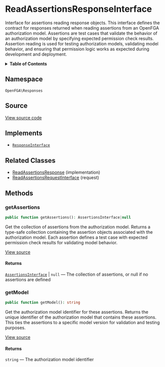 # ReadAssertionsResponseInterface

Interface for assertions reading response objects. This interface defines the contract for responses returned when reading assertions from an OpenFGA authorization model. Assertions are test cases that validate the behavior of an authorization model by specifying expected permission check results. Assertion reading is used for testing authorization models, validating model behavior, and ensuring that permission logic works as expected during development and deployment.

<details>
<summary><strong>Table of Contents</strong></summary>

- [Namespace](#namespace)
- [Source](#source)
- [Implements](#implements)
- [Related Classes](#related-classes)
- [Methods](#methods)

- [`getAssertions()`](#getassertions)
  - [`getModel()`](#getmodel)

</details>

## Namespace

`OpenFGA\Responses`

## Source

[View source code](https://github.com/evansims/openfga-php/blob/main/src/Responses/ReadAssertionsResponseInterface.php)

## Implements

- [`ResponseInterface`](ResponseInterface.md)

## Related Classes

- [ReadAssertionsResponse](Responses/ReadAssertionsResponse.md) (implementation)
- [ReadAssertionsRequestInterface](Requests/ReadAssertionsRequestInterface.md) (request)

## Methods

### getAssertions

```php
public function getAssertions(): AssertionsInterface|null

```

Get the collection of assertions from the authorization model. Returns a type-safe collection containing the assertion objects associated with the authorization model. Each assertion defines a test case with expected permission check results for validating model behavior.

[View source](https://github.com/evansims/openfga-php/blob/main/src/Responses/ReadAssertionsResponseInterface.php#L45)

#### Returns

[`AssertionsInterface`](Models/Collections/AssertionsInterface.md) &#124; `null` — The collection of assertions, or null if no assertions are defined

### getModel

```php
public function getModel(): string

```

Get the authorization model identifier for these assertions. Returns the unique identifier of the authorization model that contains these assertions. This ties the assertions to a specific model version for validation and testing purposes.

[View source](https://github.com/evansims/openfga-php/blob/main/src/Responses/ReadAssertionsResponseInterface.php#L56)

#### Returns

`string` — The authorization model identifier
